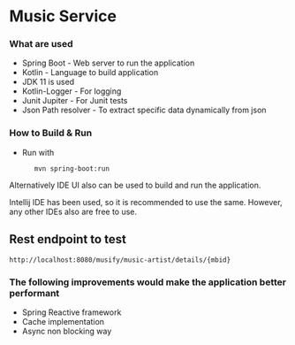 # Music Service

### What are used
* Spring Boot - Web server to run the application
* Kotlin - Language to build application
* JDK 11 is used
* Kotlin-Logger - For logging
* Junit Jupiter - For Junit tests
* Json Path resolver - To extract specific data dynamically from json

### How to Build & Run
* Run with
   ```
      mvn spring-boot:run
   ```
  
Alternatively IDE UI also can be used to build and run the application.

Intellij IDE has been used, so it is recommended to use the same. 
However, any other IDEs also are free to use.
  
## Rest endpoint to test
   ```
http://localhost:8080/musify/music-artist/details/{mbid}
   ```
### The following improvements would make the application better performant 
* Spring Reactive framework
* Cache implementation
* Async non blocking way

